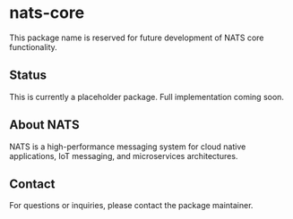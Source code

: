 # nats-core

This package name is reserved for future development of NATS core functionality.

## Status

This is currently a placeholder package. Full implementation coming soon.

## About NATS

NATS is a high-performance messaging system for cloud native applications, IoT messaging, and microservices architectures.

## Contact

For questions or inquiries, please contact the package maintainer.
